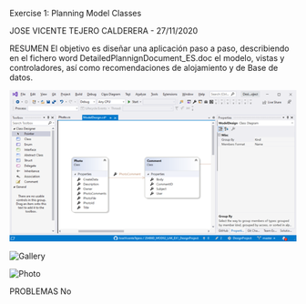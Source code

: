 ﻿Exercise 1: Planning Model Classes

JOSE VICENTE TEJERO CALDERERA - 27/11/2020

RESUMEN El objetivo es diseñar una aplicación paso a paso, describiendo en el fichero word DetailedPlannignDocument_ES.doc el modelo, vistas y controladores, así como recomendaciones de alojamiento y de Base de datos.

![ModelDesign](ModelDesign.png)

![Gallery](C:\20486D\Allfiles\Mod02\Labfiles\DesignProject\Gallery.png)





![Photo](C:\20486D\Allfiles\Mod02\Labfiles\DesignProject\Photo.png)

PROBLEMAS No
